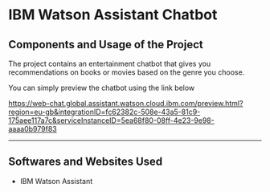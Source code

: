 # IBM Watson Assistant Chatbot



## Components and Usage of the Project

The project contains an entertainment chatbot that gives you recommendations on books or movies based on the genre you choose.

You can simply preview the chatbot using the link below

https://web-chat.global.assistant.watson.cloud.ibm.com/preview.html?region=eu-gb&integrationID=fc62382c-508e-43a5-81c9-175aee117a7c&serviceInstanceID=5ea68f80-08ff-4e23-9e98-aaaa0b979f83

---

## Softwares and Websites Used

- IBM Watson Assistant
